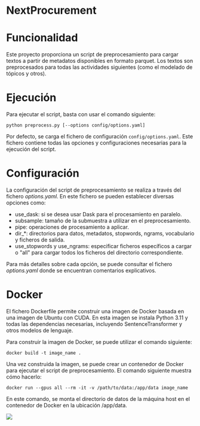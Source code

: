 # NextProcurement

# Funcionalidad
Este proyecto proporciona un script de preprocesamiento para cargar textos a partir de metadatos disponibles en formato parquet. Los textos son preprocesados para todas las actividades siguientes (como el modelado de tópicos y otros).

# Ejecución
Para ejecutar el script, basta con usar el comando siguiente:
```
python preprocess.py [--options config/options.yaml]
```

Por defecto, se carga el fichero de configuración `config/options.yaml`. Este fichero contiene todas las opciones y configuraciones necesarias para la ejecución del script.

# Configuración
La configuración del script de preprocesamiento se realiza a través del fichero _options.yaml_. En este fichero se pueden establecer diversas opciones como:

- use_dask: si se desea usar Dask para el procesamiento en paralelo.
- subsample: tamaño de la submuestra a utilizar en el preprocesamiento.
- pipe: operaciones de procesamiento a aplicar.
- dir_*: directorios para datos, metadatos, stopwords, ngrams, vocabulario y ficheros de salida.
- use_stopwords y use_ngrams: especificar ficheros específicos a cargar o "all" para cargar todos los ficheros del directorio correspondiente.

Para más detalles sobre cada opción, se puede consultar el fichero _options.yaml_ donde se encuentran comentarios explicativos.

# Docker
El fichero Dockerfile permite construir una imagen de Docker basada en una imagen de Ubuntu con CUDA. En esta imagen se instala Python 3.11 y todas las dependencias necesarias, incluyendo SentenceTransformer y otros modelos de lenguaje.

Para construir la imagen de Docker, se puede utilizar el comando siguiente:
```
docker build -t image_name .
```

Una vez construida la imagen, se puede crear un contenedor de Docker para ejecutar el script de preprocesamiento. El comando siguiente muestra cómo hacerlo:
```
docker run --gpus all --rm -it -v /path/to/data:/app/data image_name
```
En este comando, se monta el directorio de datos de la máquina host en el contenedor de Docker en la ubicación /app/data.

[![](https://img.shields.io/badge/lang-en-red)](README.en.md)
